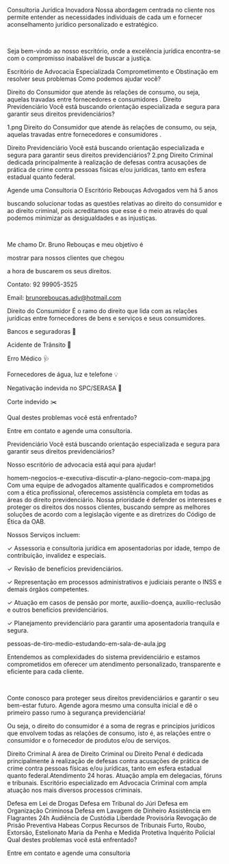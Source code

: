 Consultoria Jurídica Inovadora
Nossa abordagem centrada no cliente nos permite entender as necessidades individuais de cada um e fornecer aconselhamento jurídico personalizado e estratégico.

​

Seja bem-vindo ao nosso escritório, onde a excelência jurídica encontra-se com o compromisso inabalável de buscar a justiça.

Escritório de Advocacia Especializada
Comprometimento e Obstinação em resolver seus problemas
Como podemos ajudar você?

Direito do Consumidor
que atende às relações de consumo, ou seja, aquelas travadas entre fornecedores e consumidores .
Direito Previdenciário
Você está buscando orientação especializada e segura para garantir seus direitos previdenciários?


1.png
Direito do Consumidor
que atende às relações de consumo, ou seja, aquelas travadas entre fornecedores e consumidores .

Direito Previdenciário
Você está buscando orientação especializada e segura para garantir seus direitos previdenciários?
2.png
Direito Criminal
dedicada principalmente à realização de defesas contra acusações de prática de crime contra pessoas físicas e/ou jurídicas, tanto em esfera estadual quanto federal.


Agende uma Consultoria
O Escritório Rebouças Advogados vem há 5 anos

buscando solucionar todas as questões relativas ao direito do consumidor e ao direito criminal, pois acreditamos que esse é o meio através do qual podemos minimizar as desigualdades e as injustiças.

​

Me chamo Dr. Bruno Rebouças e meu objetivo é

mostrar para nossos clientes que chegou  

a hora de buscarem os seus direitos.

Contato: 92 99905-3525

Email: brunoreboucas.adv@hotmail.com


Direito do Consumidor
É o ramo do direito que lida com as relações jurídicas entre fornecedores de bens e serviços e seus consumidores.

Bancos e seguradoras 🏦

Acidente de Trânsito 🚗

Erro Médico 🩺

Fornecedores de água, luz e telefone 💡

Negativação indevida no SPC/SERASA 🚫

Corte indevido ✂️

Qual destes problemas você está enfrentado?

Entre em contato e agende uma consultoria.

​Previdenciário
Você está buscando orientação especializada e segura para garantir seus direitos previdenciários?

Nosso escritório de advocacia está aqui para ajudar!

homem-negocios-e-executiva-discutir-a-plano-negocio-com-mapa.jpg
Com uma equipe de advogados altamente qualificados e comprometidos com a ética profissional, oferecemos assistência completa em todas as áreas do direito previdenciário. Nossa prioridade é defender os interesses e proteger os direitos dos nossos clientes, buscando sempre as melhores soluções de acordo com a legislação vigente e as diretrizes do Código de Ética da OAB.

Nossos Serviços incluem:
 
✓ Assessoria e consultoria jurídica em aposentadorias por idade, tempo de contribuição, invalidez e especiais.


✓ Revisão de benefícios previdenciários.


✓ Representação em processos administrativos e judiciais perante o INSS e demais órgãos competentes.


✓ Atuação em casos de pensão por morte, auxílio-doença, auxílio-reclusão e outros benefícios previdenciários.


✓ Planejamento previdenciário para garantir uma aposentadoria tranquila e segura.

pessoas-de-tiro-medio-estudando-em-sala-de-aula.jpg

Entendemos as complexidades do sistema previdenciário e estamos comprometidos em oferecer um atendimento personalizado, transparente e eficiente para cada cliente.

​

Conte conosco para proteger seus direitos previdenciários e garantir o seu bem-estar futuro. Agende agora mesmo uma consulta inicial e dê o primeiro passo rumo à segurança previdenciária!

Ou seja, o direito do consumidor é a soma de regras e princípios jurídicos que envolvem todas as relações de consumo, isto é, as relações entre o consumidor e o fornecedor de produtos e/ou de serviços.


Direito Criminal
A área de Direito Criminal ou Direito Penal é dedicada principalmente à realização de defesas contra acusações de prática de crime contra pessoas físicas e/ou jurídicas, tanto em esfera estadual quanto federal.Atendimento 24 horas. Atuação ampla em delegacias, fóruns e tribunais. Escritório especializado em Advocacia Criminal com ampla atuação nos mais diversos processos criminais.


Defesa em Lei de Drogas
Defesa em Tribunal do Júri
Defesa em Organização Criminosa
Defesa em Lavagem de Dinheiro
Assistência em Flagrantes 24h
Audiência de Custódia
Liberdade Provisória
Revogação de Prisão Preventiva
Habeas Corpus
Recursos de Tribunais
Furto, Roubo, Extorsão, Estelionato
Maria da Penha e Medida Protetiva
Inquérito Policial
Qual destes problemas você está enfrentado?

Entre em contato e agende uma consultoria